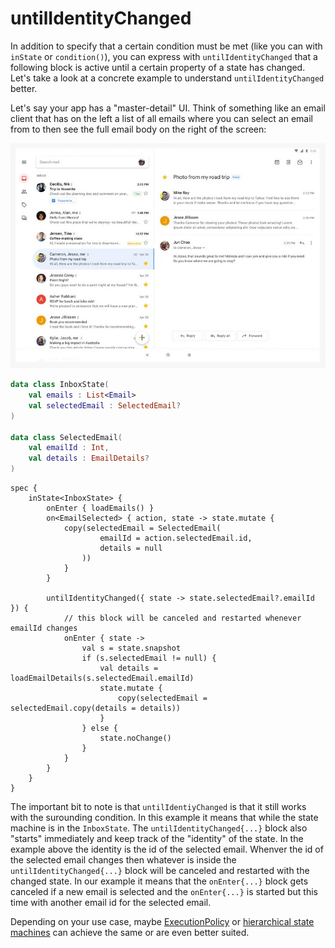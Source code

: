 # untilIdentityChanged

In addition to specify that a certain condition must be met (like you can with `inState` or `condition()`), 
you can express with `untilIdentityChanged` that a following block is active until a certain property of a state has changed. 
Let's take a look at a concrete example to understand `untilIdentityChanged` better.

Let's say your app has a "master-detail" UI.
Think of something like an email client that has on the left a list of all emails where you can select an email from to then see the full email body on the right of the screen:

![master-detail](../images/email-master-detail.jpg)

```kotlin
data class InboxState(
    val emails : List<Email>
    val selectedEmail : SelectedEmail?
)

data class SelectedEmail(
    val emailId : Int, 
    val details : EmailDetails?
)
```

```
spec {
    inState<InboxState> {
        onEnter { loadEmails() }
        on<EmailSelected> { action, state -> state.mutate {
            copy(selectedEmail = SelectedEmail(
                    emailId = action.selectedEmail.id,
                    details = null
                ))
            } 
        }

        untilIdentityChanged({ state -> state.selectedEmail?.emailId }) {
            // this block will be canceled and restarted whenever emailId changes
            onEnter { state -> 
                val s = state.snapshot
                if (s.selectedEmail != null) {
                    val details = loadEmailDetails(s.selectedEmail.emailId)
                    state.mutate { 
                        copy(selectedEmail = selectedEmail.copy(details = details))
                    }
                } else {
                    state.noChange()
                }
            }
        }
    }
}
```

The important bit to note is that `untilIdentiyChanged` is that it still works with the surounding condition.
In this example it means that while the state machine is in the `InboxState`.
The `untilIdentityChanged{...}` block also "starts" immediately and keep track of the "identity" of the state. 
In the example above the identity is the id of the selected email. 
Whenver the id of the selected email changes then whatever is inside the `untilIdentityChanged{...}` block will be canceled and restarted with the changed state. 
In our example it means that the `onEnter{...}` block gets canceled if a new email is selected and the `onEnter{...}` is started but this time with another email id for the selected email.

Depending on your use case, maybe [ExecutionPolicy](ExecutionPolicy.md) or [hierarchical state machines](composing-statemachines.md) can achieve the same or are even better suited.
